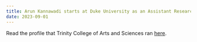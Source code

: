 ```yaml
---
title: Arun Kannawadi starts at Duke University as an Assistant Research Professor
date: 2023-09-01
---
```


Read the profile that Trinity College of Arts and Sciences ran [here](https://physics.duke.edu/news/cool-cosmology-coding-answers-lifes-big-questions-arun-kannawadi).